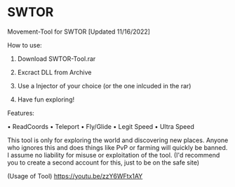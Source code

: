 # SWTOR
Movement-Tool for SWTOR
[Updated 11/16/2022]

How to use:

1. Download SWTOR-Tool.rar

2. Excract DLL from Archive

3. Use a Injector of your choice (or the one inlcuded in the rar)

4. Have fun exploring!


Features:

• ReadCoords
• Teleport
• Fly/Glide
• Legit Speed
• Ultra Speed


This tool is only for exploring the world and discovering new places. 
Anyone who ignores this and does things like PvP or farming will quickly be banned. 
I assume no liability for misuse or exploitation of the tool. 
(I'd recommend you to create a second account for this, just to be on the safe site)

(Usage of Tool)
https://youtu.be/zzY6WFtx1AY
